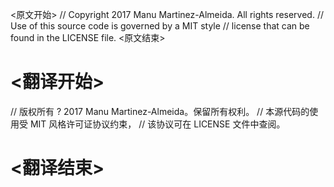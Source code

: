 
<原文开始>
// Copyright 2017 Manu Martinez-Almeida. All rights reserved.
// Use of this source code is governed by a MIT style
// license that can be found in the LICENSE file.
<原文结束>

# <翻译开始>
// 版权所有 ? 2017 Manu Martinez-Almeida。保留所有权利。
// 本源代码的使用受 MIT 风格许可证协议约束，
// 该协议可在 LICENSE 文件中查阅。
# <翻译结束>

